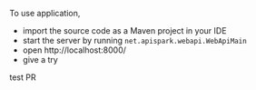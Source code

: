 To use application, 
- import the source code as a Maven project in your IDE
- start the server by running `net.apispark.webapi.WebApiMain` 
- open http://localhost:8000/
- give a try



test PR
